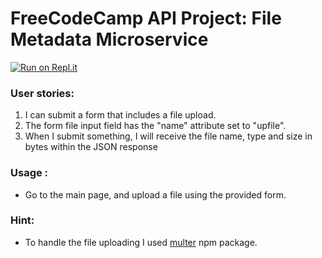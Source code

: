 
# FreeCodeCamp API Project: File Metadata Microservice
[![Run on Repl.it](https://repl.it/badge/github/freeCodeCamp/boilerplate-project-filemetadata)](https://repl.it/github/freeCodeCamp/boilerplate-project-filemetadata)
###    User stories:
1. I can submit a form that includes a file upload.
2. The form file input field  has the "name" attribute set to "upfile".
3. When I submit something, I will receive the file name, type and size in bytes within the JSON response

### Usage :
* Go to the main page, and upload a file using the provided form.

### Hint:
* To handle the file uploading I used [multer](https://www.npmjs.com/package/multer) npm package.
